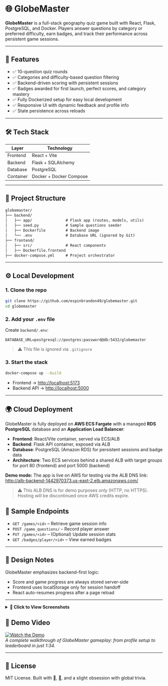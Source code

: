 # 🌐 GlobeMaster

**GlobeMaster** is a full-stack geography quiz game built with React, Flask, PostgreSQL, and Docker. Players answer questions by category or preferred difficulty, earn badges, and track their performance across persistent game sessions.

---

## 🚀 Features

- ✅ 10-question quiz rounds
- ✅ Categories and difficulty-based question filtering
- ✅ Backend-driven scoring with persistent sessions
- ✅ Badges awarded for first launch, perfect scores, and category mastery
- ✅ Fully Dockerized setup for easy local development
- ✅ Responsive UI with dynamic feedback and profile info
- ✅ State persistence across reloads

---

## 🛠️ Tech Stack

| Layer     | Technology                         |
|-----------|-------------------------------------|
| Frontend  | React + Vite                       |
| Backend   | Flask + SQLAlchemy                 |
| Database  | PostgreSQL                         |
| Container | Docker + Docker Compose            |

---

## 🧩 Project Structure

```
globemaster/
├── backend/
│   ├── app/               # Flask app (routes, models, utils)
│   ├── seed.py            # Sample questions seeder
│   ├── Dockerfile         # Backend image
│   └── .env               # Database URL (ignored by Git)
├── frontend/
│   ├── src/               # React components
│   ├── Dockerfile.frontend
├── docker-compose.yml     # Project orchestrator
```

---

## ⚙️ Local Development

### 1. Clone the repo

```bash
git clone https://github.com/espinbrandon49/globemaster.git
cd globemaster
```

### 2. Add your `.env` file

Create `backend/.env`:

```
DATABASE_URL=postgresql://postgres:password@db:5432/globemaster
```

> ⚠️ This file is ignored via `.gitignore`

### 3. Start the stack

```bash
docker-compose up --build
```

- Frontend → [http://localhost:5173](http://localhost:5173)
- Backend API → [http://localhost:5000](http://localhost:5000)

---

## 🌍 Cloud Deployment

GlobeMaster is fully deployed on **AWS ECS Fargate** with a managed **RDS PostgreSQL** database and an **Application Load Balancer**:

- **Frontend**: React/Vite container, served via ECS/ALB  
- **Backend**: Flask API container, exposed via ALB  
- **Database**: PostgreSQL (Amazon RDS) for persistent sessions and badge data  
- **Architecture**: Two ECS services behind a shared ALB with target groups for port 80 (frontend) and port 5000 (backend)

**Demo mode:** The app is live on AWS for testing via the ALB DNS link:  http://alb-backend-1442970373.us-east-2.elb.amazonaws.com/

> ⚠️ This ALB DNS is for demo purposes only (HTTP, no HTTPS). Hosting will be discontinued once AWS credits expire.

## 🧪 Sample Endpoints

- `GET /games/<id>` – Retrieve game session info
- `POST /game_questions/` – Record player answer
- `PUT /games/<id>` – (Optional) Update session stats
- `GET /badges/player/<id>` – View earned badges

---

## 🧠 Design Notes

GlobeMaster emphasizes backend-first logic:
- Score and game progress are always stored server-side
- Frontend uses localStorage only for session handoff
- React auto-resumes progress after a page reload

---

<details>
<summary><strong>📸 Click to View Screenshots</strong></summary>
<br>

<h3>🎯 Question Screen</h3>
<img src="docs/question_screen.png" alt="Question Screen" width="700"/>
<p><em>Live gameplay screen showing the question prompt, selected category and difficulty, and an input field for the player’s answer.</em></p>

<h3>📊 End-of-Mission Summary</h3>
<img src="docs/end_of_mission_summary.png" alt="End of Mission Summary" width="700"/>
<p><em>End-of-mission debrief displaying questions answered, correct responses, and calculated accuracy.</em></p>

<h3>🏆 Top Session Scores Leaderboard</h3>
<img src="docs/top_session_scores.png" alt="Top Session Scores" width="700"/>
<p><em>Leaderboard view ranking players by session performance, highlighting competitive scoring and replay value.</em></p>

<h3>🪪 Commander Profile Creation</h3>
<img src="docs/playerform.png" alt="Player Form" width="700"/>
<p><em>Create-player screen where users input their call sign, choose a training intensity (difficulty), and assign a random avatar codename.</em></p>

<h3>📐 Entity Relationship Diagram (ERD)</h3>
<a href="docs/globemaster_erd.pdf">📄 View ERD PDF</a>
<p><em>Visual map of all core database entities and their relationships, designed in draw.io and used for backend schema planning.</em></p>

</details>

## 🎥 Demo Video

[![Watch the Demo](https://img.youtube.com/vi/WIwkGwSnizs/0.jpg)](https://youtu.be/WIwkGwSnizs)  
*A complete walkthrough of GlobeMaster gameplay: from profile setup to leaderboard in just 1:34.*

---

## 📜 License

MIT License. Built with 🚀, 🧠, and a slight obsession with global trivia.
